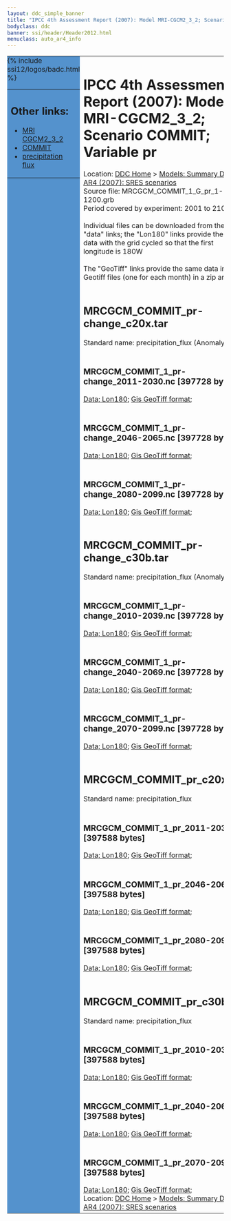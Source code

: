 ```yaml
---
layout: ddc_simple_banner
title: "IPCC 4th Assessment Report (2007): Model MRI-CGCM2_3_2; Scenario COMMIT; Variable pr"
bodyclass: ddc
banner: ssi/header/Header2012.html
menuclass: auto_ar4_info
---
```



<table width="100%" border="0" cellspacing="0" cellpadding="0" style="border-collapse: collapse;">
<tr style="margin:0;padding:0;border:0;">
<td style="margin:0;padding:0;border:0;height:1pt;width:150pt;background:#5492CD;" valign="top" >

<div id="lh-col2" class="auto_ar4_info">
<table class="menumain" bgcolor="#5492CD" cellspacing="0" width="100%" border="0">
<tr><td>
<h2> Other links:</h2>
<ul>
<li><a href="/auto/ar4/model-MRI-CGCM2_3_2.html">MRI<br/>CGCM2_3_2</a></li>
<li><a href="/auto/ar4/scenario-COMMIT.html">COMMIT</a></li>
<li><a href="/auto/ar4/var-precipitation_flux.html">precipitation flux</a></li>
</ul>
</td></tr>
{% include ssi12/logos/badc.html %}
</table>
</div>
</td>
<td><h1>IPCC 4th Assessment Report (2007): Model MRI-CGCM2_3_2; Scenario COMMIT; Variable pr</h1>

<!-- Breadcrumb1 -->
<div id="breadcrumb1" align="left">
Location: <a href="/index.html">DDC Home</a> > <a href="/sim/gcm_clim/">Models: Summary Data</a>
> <a href="/sim/gcm_clim/SRES_AR4/index.html">AR4 (2007): SRES scenarios</a>
</div>
<!-- End of Breadcrumb1 -->Source file: MRCGCM_COMMIT_1_G_pr_1-1200.grb
<br/>
Period covered by experiment: 2001 to 2100<br/>
<br/>Individual files can be downloaded from the "data" links; the "Lon180" links provide the same data
         with the grid cycled so that the first longitude is 180W<br/>
<br/>The "GeoTiff" links provide the same data in 12 Geotiff files (one for each month)
          in a zip archive<br/>
<br/><h2>MRCGCM_COMMIT_pr-change_c20x.tar</h2>
Standard name: precipitation_flux (Anomaly)<br>
<br/><h3>MRCGCM_COMMIT_1_pr-change_2011-2030.nc [397728 bytes]</h3>
<a href="/cgi-bin/downl/ar4_nc/pr/MRCGCM_COMMIT_1_pr-change_2011-2030.nc">Data; </a><a href="/cgi-bin/downl/ar4_nc/pr/MRCGCM_COMMIT_1_pr-change_2011-2030.cyto180.nc"> Lon180</a>; <a href="/cgi-bin/downl/ar4_tif/pr/MRCGCM_COMMIT_1_pr-change_2011-2030.zip">Gis GeoTiff format; </a><br/>
<br/><h3>MRCGCM_COMMIT_1_pr-change_2046-2065.nc [397728 bytes]</h3>
<a href="/cgi-bin/downl/ar4_nc/pr/MRCGCM_COMMIT_1_pr-change_2046-2065.nc">Data; </a><a href="/cgi-bin/downl/ar4_nc/pr/MRCGCM_COMMIT_1_pr-change_2046-2065.cyto180.nc"> Lon180</a>; <a href="/cgi-bin/downl/ar4_tif/pr/MRCGCM_COMMIT_1_pr-change_2046-2065.zip">Gis GeoTiff format; </a><br/>
<br/><h3>MRCGCM_COMMIT_1_pr-change_2080-2099.nc [397728 bytes]</h3>
<a href="/cgi-bin/downl/ar4_nc/pr/MRCGCM_COMMIT_1_pr-change_2080-2099.nc">Data; </a><a href="/cgi-bin/downl/ar4_nc/pr/MRCGCM_COMMIT_1_pr-change_2080-2099.cyto180.nc"> Lon180</a>; <a href="/cgi-bin/downl/ar4_tif/pr/MRCGCM_COMMIT_1_pr-change_2080-2099.zip">Gis GeoTiff format; </a><br/>
<br/><h2>MRCGCM_COMMIT_pr-change_c30b.tar</h2>
Standard name: precipitation_flux (Anomaly)<br>
<br/><h3>MRCGCM_COMMIT_1_pr-change_2010-2039.nc [397728 bytes]</h3>
<a href="/cgi-bin/downl/ar4_nc/pr/MRCGCM_COMMIT_1_pr-change_2010-2039.nc">Data; </a><a href="/cgi-bin/downl/ar4_nc/pr/MRCGCM_COMMIT_1_pr-change_2010-2039.cyto180.nc"> Lon180</a>; <a href="/cgi-bin/downl/ar4_tif/pr/MRCGCM_COMMIT_1_pr-change_2010-2039.zip">Gis GeoTiff format; </a><br/>
<br/><h3>MRCGCM_COMMIT_1_pr-change_2040-2069.nc [397728 bytes]</h3>
<a href="/cgi-bin/downl/ar4_nc/pr/MRCGCM_COMMIT_1_pr-change_2040-2069.nc">Data; </a><a href="/cgi-bin/downl/ar4_nc/pr/MRCGCM_COMMIT_1_pr-change_2040-2069.cyto180.nc"> Lon180</a>; <a href="/cgi-bin/downl/ar4_tif/pr/MRCGCM_COMMIT_1_pr-change_2040-2069.zip">Gis GeoTiff format; </a><br/>
<br/><h3>MRCGCM_COMMIT_1_pr-change_2070-2099.nc [397728 bytes]</h3>
<a href="/cgi-bin/downl/ar4_nc/pr/MRCGCM_COMMIT_1_pr-change_2070-2099.nc">Data; </a><a href="/cgi-bin/downl/ar4_nc/pr/MRCGCM_COMMIT_1_pr-change_2070-2099.cyto180.nc"> Lon180</a>; <a href="/cgi-bin/downl/ar4_tif/pr/MRCGCM_COMMIT_1_pr-change_2070-2099.zip">Gis GeoTiff format; </a><br/>
<br/><h2>MRCGCM_COMMIT_pr_c20x.tar</h2>
Standard name: precipitation_flux<br>
<br/><h3>MRCGCM_COMMIT_1_pr_2011-2030.nc [397588 bytes]</h3>
<a href="/cgi-bin/downl/ar4_nc/pr/MRCGCM_COMMIT_1_pr_2011-2030.nc">Data; </a><a href="/cgi-bin/downl/ar4_nc/pr/MRCGCM_COMMIT_1_pr_2011-2030.cyto180.nc"> Lon180</a>; <a href="/cgi-bin/downl/ar4_tif/pr/MRCGCM_COMMIT_1_pr_2011-2030.zip">Gis GeoTiff format; </a><br/>
<br/><h3>MRCGCM_COMMIT_1_pr_2046-2065.nc [397588 bytes]</h3>
<a href="/cgi-bin/downl/ar4_nc/pr/MRCGCM_COMMIT_1_pr_2046-2065.nc">Data; </a><a href="/cgi-bin/downl/ar4_nc/pr/MRCGCM_COMMIT_1_pr_2046-2065.cyto180.nc"> Lon180</a>; <a href="/cgi-bin/downl/ar4_tif/pr/MRCGCM_COMMIT_1_pr_2046-2065.zip">Gis GeoTiff format; </a><br/>
<br/><h3>MRCGCM_COMMIT_1_pr_2080-2099.nc [397588 bytes]</h3>
<a href="/cgi-bin/downl/ar4_nc/pr/MRCGCM_COMMIT_1_pr_2080-2099.nc">Data; </a><a href="/cgi-bin/downl/ar4_nc/pr/MRCGCM_COMMIT_1_pr_2080-2099.cyto180.nc"> Lon180</a>; <a href="/cgi-bin/downl/ar4_tif/pr/MRCGCM_COMMIT_1_pr_2080-2099.zip">Gis GeoTiff format; </a><br/>
<br/><h2>MRCGCM_COMMIT_pr_c30b.tar</h2>
Standard name: precipitation_flux<br>
<br/><h3>MRCGCM_COMMIT_1_pr_2010-2039.nc [397588 bytes]</h3>
<a href="/cgi-bin/downl/ar4_nc/pr/MRCGCM_COMMIT_1_pr_2010-2039.nc">Data; </a><a href="/cgi-bin/downl/ar4_nc/pr/MRCGCM_COMMIT_1_pr_2010-2039.cyto180.nc"> Lon180</a>; <a href="/cgi-bin/downl/ar4_tif/pr/MRCGCM_COMMIT_1_pr_2010-2039.zip">Gis GeoTiff format; </a><br/>
<br/><h3>MRCGCM_COMMIT_1_pr_2040-2069.nc [397588 bytes]</h3>
<a href="/cgi-bin/downl/ar4_nc/pr/MRCGCM_COMMIT_1_pr_2040-2069.nc">Data; </a><a href="/cgi-bin/downl/ar4_nc/pr/MRCGCM_COMMIT_1_pr_2040-2069.cyto180.nc"> Lon180</a>; <a href="/cgi-bin/downl/ar4_tif/pr/MRCGCM_COMMIT_1_pr_2040-2069.zip">Gis GeoTiff format; </a><br/>
<br/><h3>MRCGCM_COMMIT_1_pr_2070-2099.nc [397588 bytes]</h3>
<a href="/cgi-bin/downl/ar4_nc/pr/MRCGCM_COMMIT_1_pr_2070-2099.nc">Data; </a><a href="/cgi-bin/downl/ar4_nc/pr/MRCGCM_COMMIT_1_pr_2070-2099.cyto180.nc"> Lon180</a>; <a href="/cgi-bin/downl/ar4_tif/pr/MRCGCM_COMMIT_1_pr_2070-2099.zip">Gis GeoTiff format; </a><br/>
<!-- Breadcrumb2 -->
<div id="breadcrumb2" align="left">
Location: <a href="/index.html">DDC Home</a> > <a href="/sim/gcm_clim/">Models: Summary Data</a>
> <a href="/sim/gcm_clim/SRES_AR4/index.html">AR4 (2007): SRES scenarios</a>
</div>
<!-- End of Breadcrumb2 --></td></tr></table>
